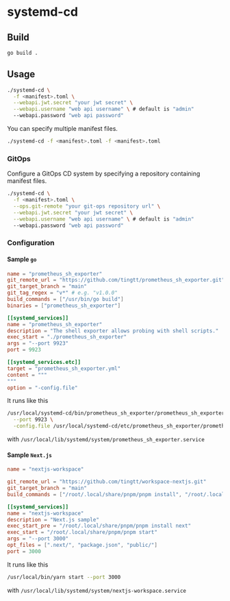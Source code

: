 # systemd-cd

## Build

```bash
go build .
```

## Usage

```bash
./systemd-cd \
  -f <manifest>.toml \
  --webapi.jwt.secret "your jwt secret" \
  --webapi.username "web api username" \ # default is "admin"
  --webapi.password "web api password"
```

You can specify multiple manifest files.

```bash
./systemd-cd -f <manifest>.toml -f <manifest>.toml
```

### GitOps

Configure a GitOps CD system by specifying a repository containing manifest files.

```bash
./systemd-cd \
  -f <manifest>.toml \
  --ops.git-remote "your git-ops repository url" \
  --webapi.jwt.secret "your jwt secret" \
  --webapi.username "web api username" \ # default is "admin"
  --webapi.password "web api password"
```

### Configuration

#### Sample `go`

```toml
name = "prometheus_sh_exporter"
git_remote_url = "https://github.com/tingtt/prometheus_sh_exporter.git"
git_target_branch = "main"
git_tag_regex = "v*" # e.g. "v1.0.0"
build_commands = ["/usr/bin/go build"]
binaries = ["prometheus_sh_exporter"]

[[systemd_services]]
name = "prometheus_sh_exporter"
description = "The shell exporter allows probing with shell scripts."
exec_start = "./prometheus_sh_exporter"
args = "--port 9923"
port = 9923

[[systemd_services.etc]]
target = "prometheus_sh_exporter.yml"
content = """
"""
option = "-config.file"
```

It runs like this

```bash
/usr/local/systemd-cd/bin/prometheus_sh_exporter/prometheus_sh_exporter \
  --port 9923 \
  -config.file /usr/local/systemd-cd/etc/prometheus_sh_exporter/prometheus_sh_exporter.yml
```

with `/usr/local/lib/systemd/system/prometheus_sh_exporter.service`

#### Sample `Next.js`

```toml
name = "nextjs-workspace"

git_remote_url = "https://github.com/tingtt/workspace-nextjs.git"
git_target_branch = "main"
build_commands = ["/root/.local/share/pnpm/pnpm install", "/root/.local/share/pnpm/pnpm build"]

[[systemd_services]]
name = "nextjs-workspace"
description = "Next.js sample"
exec_start_pre = "/root/.local/share/pnpm/pnpm install next"
exec_start = "/root/.local/share/pnpm/pnpm start"
args = "--port 3000"
opt_files = [".next/", "package.json", "public/"]
port = 3000
```

It runs like this

```bash
/usr/local/bin/yarn start --port 3000
```

with `/usr/local/lib/systemd/system/nextjs-workspace.service`
